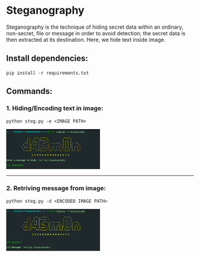 # Steganography

Steganography is the technique of hiding secret data within an ordinary, non-secret, file or message in order to avoid detection;
the secret data is then extracted at its destination. Here, we hide text inside image.

## Install dependencies:

```vim 
pip install -r requirements.txt
```
## Commands: 

### 1. Hiding/Encoding text in image: 
```vim
python steg.py -e <IMAGE PATH>
```
<img src = 'Assets/ss1.png' width=50%>

---

### 2. Retriving message from image:
```vim
python steg.py -d <ENCODED IMAGE PATH>
```
<img src = 'Assets/ss2.png' width=50%>
